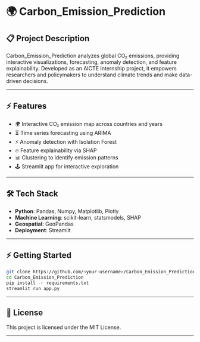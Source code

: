 # 🌍 Carbon\_Emission\_Prediction

## 📋 Project Description

Carbon\_Emission\_Prediction analyzes global CO₂ emissions, providing interactive visualizations, forecasting, anomaly detection, and feature explainability. Developed as an AICTE Internship project, it empowers researchers and policymakers to understand climate trends and make data-driven decisions.

---

## ⚡️ Features

* 🌍 Interactive CO₂ emission map across countries and years
* ⏳ Time series forecasting using ARIMA
* ⚡️ Anomaly detection with Isolation Forest
* 🔥 Feature explainability via SHAP
* 📊 Clustering to identify emission patterns
* 🕹️ Streamlit app for interactive exploration

---

## 🛠️ Tech Stack

* **Python**: Pandas, Numpy, Matplotlib, Plotly
* **Machine Learning**: scikit-learn, statsmodels, SHAP
* **Geospatial**: GeoPandas
* **Deployment**: Streamlit

---

## ⚡️ Getting Started

```bash
git clone https://github.com/<your-username>/Carbon_Emission_Prediction.git
cd Carbon_Emission_Prediction
pip install -r requirements.txt
streamlit run app.py
```

---

## 📄 License

This project is licensed under the MIT License.

---
